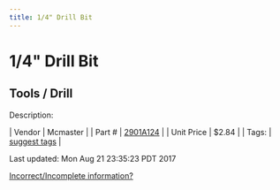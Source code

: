 ```yaml
---
title: 1/4" Drill Bit
---
```


# 1/4" Drill Bit
## Tools / Drill
Description: 	 

| Vendor | Mcmaster | 
| Part # | [2901A124](https://www.mcmaster.com/#2901A124) | 
| Unit Price | $2.84 | 
| Tags: | [suggest tags](https://docs.google.com/forms/d/e/1FAIpQLSeWyY8v3RgOty-MyWmh9U0iivNYN_molChYyS-0U-o-kOAv_g/viewform) | 

Last updated: Mon Aug 21 23:35:23 PDT 2017

 [Incorrect/Incomplete information?](https://docs.google.com/forms/d/e/1FAIpQLSeWyY8v3RgOty-MyWmh9U0iivNYN_molChYyS-0U-o-kOAv_g/viewform)